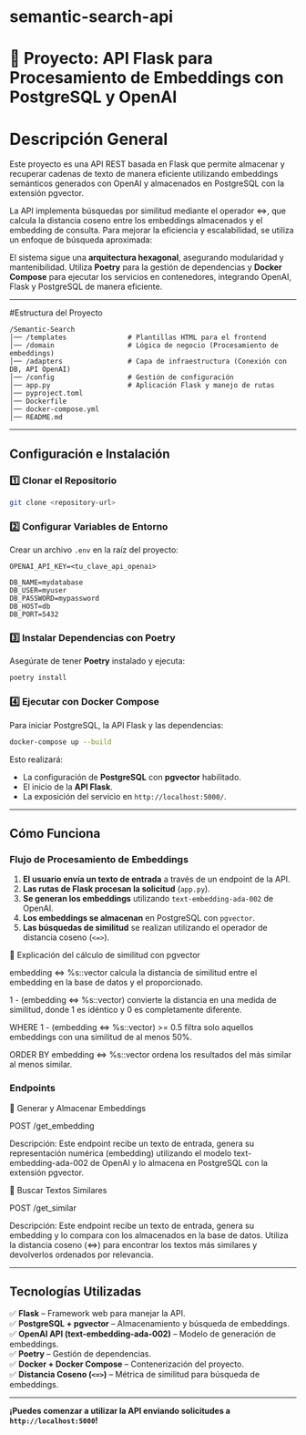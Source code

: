 # semantic-search-api

# 📌 Proyecto: API Flask para Procesamiento de Embeddings con PostgreSQL y OpenAI

# Descripción General

Este proyecto es una API REST basada en Flask que permite almacenar y recuperar cadenas de texto de manera eficiente utilizando embeddings semánticos generados con OpenAI y almacenados en PostgreSQL con la extensión pgvector.

La API implementa búsquedas por similitud mediante el operador <=>, que calcula la distancia coseno entre los embeddings almacenados y el embedding de consulta. Para mejorar la eficiencia y escalabilidad, se utiliza un enfoque de búsqueda aproximada:

El sistema sigue una **arquitectura hexagonal**, asegurando modularidad y mantenibilidad. Utiliza **Poetry** para la gestión de dependencias y **Docker Compose** para ejecutar los servicios en contenedores, integrando OpenAI, Flask y PostgreSQL de manera eficiente.

---

#Estructura del Proyecto

```
/Semantic-Search
│── /templates               # Plantillas HTML para el frontend
│── /domain                  # Lógica de negocio (Procesamiento de embeddings)
│── /adapters                # Capa de infraestructura (Conexión con DB, API OpenAI)
│── /config                  # Gestión de configuración
│── app.py                   # Aplicación Flask y manejo de rutas
│── pyproject.toml
│── Dockerfile
│── docker-compose.yml
│── README.md
```

---

## Configuración e Instalación

### 1️⃣ **Clonar el Repositorio**

```bash
git clone <repository-url>
```

### 2️⃣ **Configurar Variables de Entorno**

Crear un archivo `.env` en la raíz del proyecto:

```env
OPENAI_API_KEY=<tu_clave_api_openai>

DB_NAME=mydatabase
DB_USER=myuser
DB_PASSWORD=mypassword
DB_HOST=db
DB_PORT=5432
```

### 3️⃣ **Instalar Dependencias con Poetry**

Asegúrate de tener **Poetry** instalado y ejecuta:

```bash
poetry install
```

### 4️⃣ **Ejecutar con Docker Compose**

Para iniciar PostgreSQL, la API Flask y las dependencias:

```bash
docker-compose up --build
```

Esto realizará:

- La configuración de **PostgreSQL** con **pgvector** habilitado.
- El inicio de la **API Flask**.
- La exposición del servicio en `http://localhost:5000/`.

---

## Cómo Funciona

### **Flujo de Procesamiento de Embeddings**

1. **El usuario envía un texto de entrada** a través de un endpoint de la API.
2. **Las rutas de Flask procesan la solicitud** (`app.py`).
3. **Se generan los embeddings** utilizando `text-embedding-ada-002` de OpenAI.
4. **Los embeddings se almacenan** en PostgreSQL con `pgvector`.
5. **Las búsquedas de similitud** se realizan utilizando el operador de distancia coseno (`<=>`).

📌 Explicación del cálculo de similitud con pgvector

embedding <=> %s::vector calcula la distancia de similitud entre el embedding en la base de datos y el proporcionado.

1 - (embedding <=> %s::vector) convierte la distancia en una medida de similitud, donde 1 es idéntico y 0 es completamente diferente.

WHERE 1 - (embedding <=> %s::vector) >= 0.5 filtra solo aquellos embeddings con una similitud de al menos 50%.

ORDER BY embedding <=> %s::vector ordena los resultados del más similar al menos similar.

### **Endpoints**

🔹 Generar y Almacenar Embeddings

POST /get_embedding

Descripción: Este endpoint recibe un texto de entrada, genera su representación numérica (embedding) utilizando el modelo text-embedding-ada-002 de OpenAI y lo almacena en PostgreSQL con la extensión pgvector.

🔹 Buscar Textos Similares

POST /get_similar

Descripción: Este endpoint recibe un texto de entrada, genera su embedding y lo compara con los almacenados en la base de datos. Utiliza la distancia coseno (<=>) para encontrar los textos más similares y devolverlos ordenados por relevancia.

---

## **Tecnologías Utilizadas**

✅ **Flask** – Framework web para manejar la API.  
✅ **PostgreSQL + pgvector** – Almacenamiento y búsqueda de embeddings.  
✅ **OpenAI API (text-embedding-ada-002)** – Modelo de generación de embeddings.  
✅ **Poetry** – Gestión de dependencias.  
✅ **Docker + Docker Compose** – Contenerización del proyecto.  
✅ **Distancia Coseno (`<=>`)** – Métrica de similitud para búsqueda de embeddings.

---

**¡Puedes comenzar a utilizar la API enviando solicitudes a `http://localhost:5000`!**
